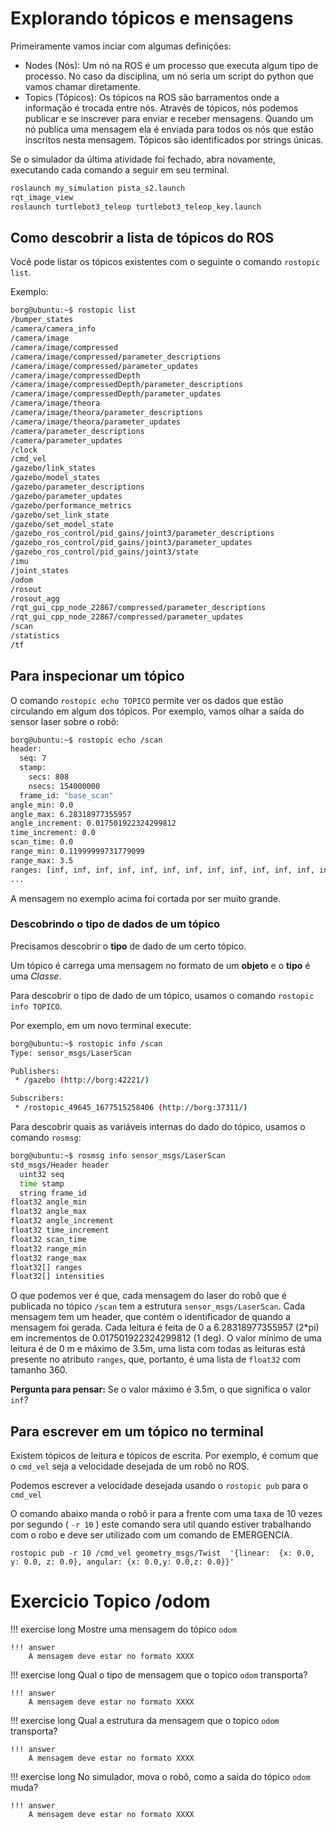 # Explorando tópicos e mensagens

Primeiramente vamos inciar com algumas definições:
* Nodes (Nós): Um nó na ROS é um processo que executa algum tipo de processo. No caso da disciplina, um nó seria um script do python que vamos chamar diretamente.
* Topics (Tópicos): Os tópicos na ROS são barramentos onde a informação é trocada entre nós. Através de tópicos, nós podemos publicar e se inscrever para enviar e receber mensagens.
Quando um nó publica uma mensagem ela é enviada para todos os nós que estão inscritos nesta mensagem.
Tópicos são identificados por strings únicas.

Se o simulador da última atividade foi fechado, abra novamente, executando cada comando a seguir em seu terminal.

```bash 
roslaunch my_simulation pista_s2.launch
rqt_image_view
roslaunch turtlebot3_teleop turtlebot3_teleop_key.launch
```

## Como descobrir a lista de tópicos do ROS
Você pode listar os tópicos existentes com o seguinte o comando `rostopic list`.

Exemplo:

```bash 
borg@ubuntu:~$ rostopic list
/bumper_states
/camera/camera_info
/camera/image
/camera/image/compressed
/camera/image/compressed/parameter_descriptions
/camera/image/compressed/parameter_updates
/camera/image/compressedDepth
/camera/image/compressedDepth/parameter_descriptions
/camera/image/compressedDepth/parameter_updates
/camera/image/theora
/camera/image/theora/parameter_descriptions
/camera/image/theora/parameter_updates
/camera/parameter_descriptions
/camera/parameter_updates
/clock
/cmd_vel
/gazebo/link_states
/gazebo/model_states
/gazebo/parameter_descriptions
/gazebo/parameter_updates
/gazebo/performance_metrics
/gazebo/set_link_state
/gazebo/set_model_state
/gazebo_ros_control/pid_gains/joint3/parameter_descriptions
/gazebo_ros_control/pid_gains/joint3/parameter_updates
/gazebo_ros_control/pid_gains/joint3/state
/imu
/joint_states
/odom
/rosout
/rosout_agg
/rqt_gui_cpp_node_22867/compressed/parameter_descriptions
/rqt_gui_cpp_node_22867/compressed/parameter_updates
/scan
/statistics
/tf
```

## Para inspecionar um tópico
O comando `rostopic echo TOPICO` permite ver os dados que estão circulando em algum dos tópicos. Por exemplo, vamos olhar a saída do sensor laser sobre o robô:

```bash 
borg@ubuntu:~$ rostopic echo /scan
header: 
  seq: 7
  stamp: 
    secs: 808
    nsecs: 154000000
  frame_id: "base_scan"
angle_min: 0.0
angle_max: 6.28318977355957
angle_increment: 0.017501922324299812
time_increment: 0.0
scan_time: 0.0
range_min: 0.11999999731779099
range_max: 3.5
ranges: [inf, inf, inf, inf, inf, inf, inf, inf, inf, inf, inf, inf, inf, inf, inf, inf, inf, inf, inf, inf, inf, inf, inf, inf, inf, inf, inf, inf, inf, inf, inf, inf, inf, inf, inf, inf, inf, inf, inf, inf, inf, inf, inf, inf, inf, inf, inf, inf, inf, inf, inf, inf, inf, inf, inf, inf, inf, inf, inf, inf, inf, inf, inf, inf, inf, inf, inf, inf, inf, inf, inf, inf, inf, inf, 2.064145803451538, 2.0749526023864746, inf, inf, inf, inf, inf, inf, inf, inf, inf, inf, inf, inf, 3.017547845840454, 3.0342345237731934, 3.0564873218536377, 3.0211501121520996, 3.0298988819122314, 3.0324952602386475, 3.03559947013855, 3.048578977584839, 3.0339245796203613, 3.0593883991241455, inf, inf, inf, inf, inf, inf, inf, inf, inf, inf,
...
```
A mensagem no exemplo acima foi cortada por ser muito grande.

### Descobrindo o tipo de dados de um tópico

Precisamos descobrir o **tipo** de dado de um certo tópico.

Um tópico é carrega uma mensagem no formato de um **objeto** e o **tipo** é uma *Classe*.

Para descobrir o tipo de dado de um tópico, usamos o comando `rostopic info TOPICO`.

Por exemplo, em um novo terminal execute:

```bash
borg@ubuntu:~$ rostopic info /scan
Type: sensor_msgs/LaserScan

Publishers: 
 * /gazebo (http://borg:42221/)

Subscribers: 
 * /rostopic_49645_1677515258406 (http://borg:37311/)
```

Para descobrir quais as variáveis internas do dado do tópico, usamos o comando `rosmsg`:

```bash
borg@ubuntu:~$ rosmsg info sensor_msgs/LaserScan
std_msgs/Header header
  uint32 seq
  time stamp
  string frame_id
float32 angle_min
float32 angle_max
float32 angle_increment
float32 time_increment
float32 scan_time
float32 range_min
float32 range_max
float32[] ranges
float32[] intensities
```

O que podemos ver é que, cada mensagem do laser do robô que é publicada no tópico `/scan` tem a estrutura `sensor_msgs/LaserScan`. Cada mensagem tem um header, que contém o identificador de quando a mensagem foi gerada. Cada leitura é feita de 0 a 6.28318977355957 (2*pi) em incrementos de 0.017501922324299812 (1 deg). O valor mínimo de uma leitura é de 0 m e máximo de 3.5m, uma lista com todas as leituras está presente no atributo `ranges`, que, portanto, é uma lista de `float32` com tamanho 360. 

**Pergunta para pensar:** Se o valor máximo é 3.5m, o que significa o valor `inf`?

## Para escrever em um tópico no terminal

Existem tópicos de leitura e tópicos de escrita. Por exemplo, é comum que o `cmd_vel` seja a velocidade desejada de um robô no ROS.

Podemos escrever a velocidade desejada usando o `rostopic pub` para o `cmd_vel`

O comando abaixo manda o robô ir para a frente com uma taxa de 10 vezes por segundo ( `-r 10` ) este comando sera util quando estiver trabalhando com o robo e deve ser utilizado com um comando de EMERGENCIA.

    rostopic pub -r 10 /cmd_vel geometry_msgs/Twist  '{linear:  {x: 0.0, y: 0.0, z: 0.0}, angular: {x: 0.0,y: 0.0,z: 0.0}}'

# Exercicio Topico /odom

!!! exercise long 
    Mostre uma mensagem do tópico `odom`

    !!! answer
        A mensagem deve estar no formato XXXX 

!!! exercise long 
    Qual o tipo de mensagem que o topico `odom` transporta?

    !!! answer
        A mensagem deve estar no formato XXXX 

!!! exercise long 
    Qual a estrutura da mensagem que o topico `odom` transporta?

    !!! answer
        A mensagem deve estar no formato XXXX 

!!! exercise long 
    No simulador, mova o robô, como a saída do tópico `odom` muda?

    !!! answer
        A mensagem deve estar no formato XXXX 